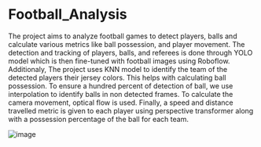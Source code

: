 # Football_Analysis
The project aims to analyze football games to detect players, balls and calculate various metrics like ball possession, and player movement. The detection and tracking of players, balls, and referees is done through YOLO model which is then fine-tuned with football images using Roboflow. Additionaly, The project uses KNN model to identify the team of the detected players their jersey colors. This helps with calculating ball possession. To ensure a hundred percent of detection of ball, we use interpolation to identify balls in non detected frames. To calculate the camera movement, optical flow is used. Finally, a speed and distance travelled metric is given to each player using perspective transformer along with a possession percentage of the ball for each team. 

![image](https://github.com/DSam327/Football_Analysis/assets/113661235/4ad8aa20-dedf-45b0-8157-12fa32973f20)



